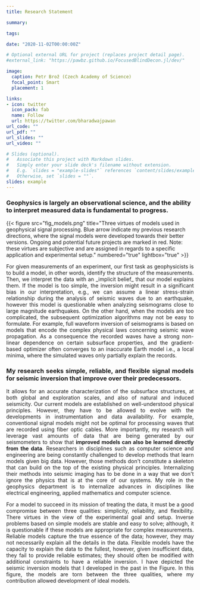 ```yaml
---
title: Research Statement 

summary: 

tags:

date: "2020-11-02T00:00:00Z"

# Optional external URL for project (replaces project detail page).
#external_link: "https://pawbz.github.io/FocusedBlindDecon.jl/dev/"

image: 
  caption: Petr Brož (Czech Academy of Science)
  focal_point: Smart
  placement: 1

links:
- icon: twitter
  icon_pack: fab
  name: Follow
  url: https://twitter.com/bharadwajpawan
url_code: ""
url_pdf: ""
url_slides: ""
url_video: ""

# Slides (optional).
#   Associate this project with Markdown slides.
#   Simply enter your slide deck's filename without extension.
#   E.g. `slides = "example-slides"` references `content/slides/example-slides.md`.
#   Otherwise, set `slides = ""`.
slides: example
---
```


### Geophysics is largely an observational science, and the ability to interpret measured data is fundamental to progress.

{{< figure src="fig_models.png" title="Three virtues of models used in geophysical signal processing. Blue arrow indicate my previous research directions, where the signal models were developed towards their better versions. Ongoing and potential future projects are marked in red. Note: these virtues are subjective and are assigned in regards to a specific application and experimental setup." numbered="true" lightbox="true" >}}




<div style="text-align: justify">
For given measurements of an experiment,  
our first task as geophysicists is to
build a model, in other words, identify the structure of the measurements. 
Then, we interpret the data  
with an _implicit belief_ that our model explains them.
If the model is too simple, 
the inversion might result in a significant bias in our interpretation, e.g.,
we can assume a linear stress-strain relationship during the analysis of seismic waves due to an 
earthquake,
however this model is questionable when analyzing seismograms close to large magnitude earthquakes.
On the other hand, when the models are too complicated, the 
subsequent optimization algorithms may not be easy to formulate.
For example, full waveform inversion of seismograms is based on models that encode the complex 
physical laws concerning seismic wave 
propagation. As a consequence   
the recorded waves have a 
strong non-linear dependence on  
certain subsurface properties, and the gradient-based optimizer
often 
converges to an inaccurate Earth model i.e., a local minima, where the simulated waves only
partially explain the records.

### My research seeks simple, reliable, and flexible signal models for seismic inversion that improve over their predecessors.

It allows for an accurate characterization
of the subsurface structures, at both global and exploration scales, 
and also of natural and induced seismicity. 
Our current models are established 
on well-understood physical principles. 
However,
they have to be
allowed to evolve 
with the developments in instrumentation and data availability.
For example, conventional signal models might not be optimal for 
processing waves that are recorded using fiber optic cables. 
More importantly,  my research will leverage vast 
amounts of data that are being generated by our seismometers to show that 
__improved models can also be learned directly from the data__.
Researchers in disciplines such as computer science and engineering are being constantly 
challenged to develop methods that learn models given big data.
However, those methods don't constitute a skeleton that can build 
on the top of the existing physical principles. Internalizing their methods into seismic imaging 
has to be done in a way that we don't ignore the physics that is at the core of our systems. 
My role in the geophysics department is to internalize advances in disciplines like 
electrical engineering, applied mathematics and computer science. 


For a model to succeed in its mission of
treating the data, it must be a good compromise
between three qualities: simplicity, reliability, and flexibility.
There virtues
in the view of the experimental goal and setup.
Inverse problems based on simple models are stable and easy to solve; although, 
it is questionable if these models are appropriate 
for complex measurements.
Reliable models capture the true essence of the data; however, they 
may not necessarily explain all the details in the data.
Flexible models have the capacity to explain the data to the fullest, however, given
insufficient data, they fail to provide reliable estimates;  they  should often be modified with additional constraints to have a reliable inversion. I have depicted the seismic inversion models that I developed in the past in the Figure. In this figure, the models are torn between the three qualities, where my contribution allowed development of ideal models. 
</div>